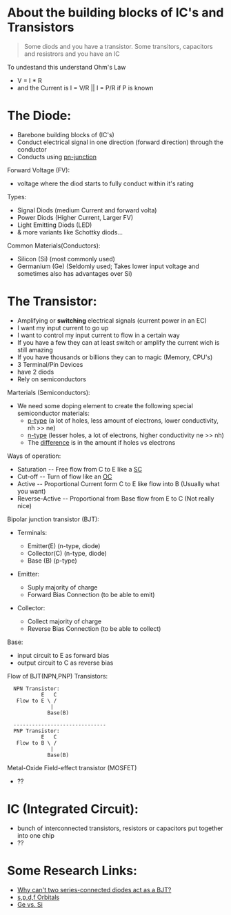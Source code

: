 # About the building blocks of IC's and Transistors

> Some diods and you have a transistor. Some transitors, capacitors and resistrors and you have an IC

To undestand this understand Ohm's Law
- V = I * R
- and the Current is I = V/R || I = P/R if P is known

The Diode:
===
- Barebone building blocks of (IC's)
- Conduct electrical signal in one direction (forward direction) through the conductor
- Conducts using [pn-junction](https://en.wikipedia.org/wiki/P%E2%80%93n_junction)

Forward Voltage (FV):
- voltage where the diod starts to fully conduct within it's rating

Types:
- Signal Diods (medium Current and forward volta)
- Power Diods (Higher Current, Larger FV)
- Light Emitting Diods (LED)
- & more variants like Schottky diods...

Common Materials(Conductors):
- Silicon (Si) (most commonly used)
- Germanium (Ge) (Seldomly used; Takes lower input voltage and sometimes also has advantages over Si)

The Transistor:
===
- Amplifying or **switching** electrical signals (current power in an EC)
- I want my input current to go up
- I want to control my input current to flow in a certain way
- If you have a few they can at least switch or amplify the current wich is still amazing
- If you have thousands or billions they can to magic (Memory, CPU's)
- 3 Terminal/Pin Devices
- have 2 diods
- Rely on semiconductors

Marterials (Semiconductors):
- We need some doping element to create the following special semiconductor materials:
  - [p-type](https://circuitglobe.com/p-type-semiconductor.html) (a lot of holes, less amount of electrons, lower conductivity, nh >> ne)
  - [n-type](https://circuitglobe.com/n-type-semiconductor.html) (lesser holes, a lot of electrons, higher conductivity ne >> nh)
  - The [difference](https://circuitglobe.com/difference-between-p-type-and-n-type-semiconductor.html) is in the amount if holes vs electrons

Ways of operation:
- Saturation -- Free flow from C to E like a [SC](https://en.wikipedia.org/wiki/Short_circuit)
- Cut-off -- Turn of flow like an [OC](https://en.wikipedia.org/wiki/Open-circuit_voltage)
- Active -- Proportional Current form C to E like flow into B (Usually what you want)
- Reverse-Active -- Proportional from Base flow from E to C (Not really nice)

Bipolar junction transistor (BJT):
- Terminals:
  - Emitter(E) (n-type, diode)
  - Collector(C) (n-type, diode)
  - Base (B) (p-type)

- Emitter:
  - Suply majority of charge
  - Forward Bias Connection (to be able to emit)

- Collector:
  - Collect majority of charge
  - Reverse Bias Connection (to be able to collect)

Base:
  - input circuit to E as forward bias
  - output circuit to C as reverse bias

Flow of BJT(NPN,PNP) Transistors:
```
  NPN Transistor:
           E   C
   Flow to E \ /
              |
             Base(B)
  
  ------------------------------
  PNP Transistor:
           E   C
   Flow to B \ /
              |
             Base(B)
```

Metal-Oxide Field-effect transistor (MOSFET)
  - ??

<!--
  - TODO: know more about IC's
  - TODO: learn about MOSFETS and when to use BJT's over MOSFETS
-->

IC (Integrated Circuit):
===
- bunch of interconnected transistors, resistors or capacitors put together into one chip
- ??

Some Research Links:
===
- [Why can't two series-connected diodes act as a BJT?](https://electronics.stackexchange.com/questions/78366/why-cant-two-series-connected-diodes-act-as-a-bjt#:~:text=A%20PNP%20BJT%20will%20function,the%20other%20through%20the%20wire.)
- [s,p,d,f Orbitals](https://socratic.org/chemistry/the-electron-configuration-of-atoms/arrangement-of-electrons-in-orbitals-spd-and-f)
- [Ge vs. Si](https://www.differencebetween.com/difference-between-silicon-and-vs-germanium/)

